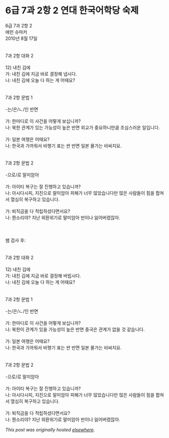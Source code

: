 # 6급 7과 2항 2 연대 한국어학당 숙제

<p>6급 7과 2항 2<br>애런 슈마커<br>2010년 8월 17일<br><br><br>7과 2항 대화 2<br><br>12) 내친 김에<br>가: 내친 김에 지금 바로 결정해 냅시다.<br>나: 내친 김에 오늘 다 하는 게 어때요?<br><br><br>7과 2항 문법 1<br><br>-는/은/ㄴ/인 반면<br><br>가: 한마디로 이 사건을 어떻게 보십니까?<br>나: 북한 관계가 있는 가능성이 높은 반면 외교가 중요하니만큼 조심스러운 일입니다.<br><br>가: 일본 여행은 어때요?<br>나: 한국과 가까워서 비행기 표는 싼 반면 일본 물가는 비싸지요.<br><br><br>7과 2항 문법 2<br><br>-으로/로 말미암아<br><br>가: 아이티 복구는 잘 진행하고 있습니까?<br>나: 아시다시피, 지진으로 말미암아 피해가 너무 많았습니다만 많은 사람들이 힘을 합쳐서 열심히 복구하고 있습니다.<br><br>가: 퇴직금을 다 적립하셨다면서요?<br>나: 뭔소리야? 지난 외환위기로 말미암아 반이나 잃어버렸잖아.<br><br><br><br>쌤 검사 후:<br><br><br>7과 2항 대화 2<br><br>12) 내친 김에<br>가: 내친 김에 지금 바로 결정해 버립시다.<br>나: 내친 김에 오늘 다 하는 게 어때요?<br><br><br>7과 2항 문법 1<br><br>-는/은/ㄴ/인 반면<br><br>가: 한마디로 이 사건을 어떻게 보십니까?<br>나: 북한이 관계가 있을 가능성이 높은 반면 중국은 관계가 없을 것 같습니다.<br><br>가: 일본 여행은 어때요?<br>나: 한국과 가까워서 비행기 표는 싼 반면 일본 물가는 비싸지요.<br><br><br>7과 2항 문법 2<br><br>-으로/로 말미암아<br><br>가: 아이티 복구는 잘 진행하고 있습니까?<br>나: 아시다시피, 지진으로 말미암아 피해가 너무 많았습니다만 많은 사람들이 힘을 합쳐서 열심히 복구하고 있습니다.<br><br>가: 퇴직금을 다 적립하셨다면서요?<br>나: 뭔소리야? 지난 외환위기로 말미암아 반이나 잃어버렸잖아.</p>


*This post was originally hosted [elsewhere](http://planspace.blogspot.com/2010/08/6-7-2-2.html).*
